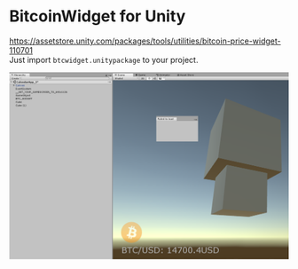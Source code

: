 BitcoinWidget for Unity
====

https://assetstore.unity.com/packages/tools/utilities/bitcoin-price-widget-110701<br>
Just import `btcwidget.unitypackage` to your project.

![a](p.png)

